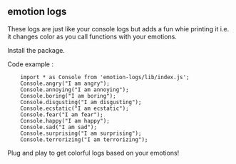 ## emotion logs

These logs are just like your console logs but adds a fun whie printing it i.e. it changes color as you call functions with your emotions.

Install the package.

Code example : 

        import * as Console from 'emotion-logs/lib/index.js';
        Console.angry("I am angry");
        Console.annoying("I am annoying");
        Console.boring("I am boring");
        Console.disgusting("I am disgusting");
        Console.ecstatic("I am ecstatic");
        Console.fear("I am fear");
        Console.happy("I am happy");
        Console.sad("I am sad");
        Console.surprising("I am surprising");
        Console.terrorizing("I am terrorizing");



Plug and play to get colorful logs based on your emotions!